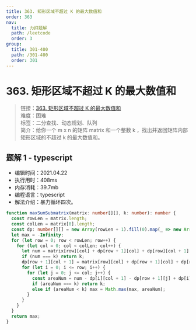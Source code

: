 ```yaml
---
title: 363. 矩形区域不超过 K 的最大数值和
order: 363
nav:
  title: 力扣题解
  path: /leetcode
  order: 3
group:
  title: 301-400
  path: /301-400
  order: 301
---
```


# 363. 矩形区域不超过 K 的最大数值和

> 链接：[363. 矩形区域不超过 K 的最大数值和](https://leetcode-cn.com/problems/max-sum-of-rectangle-no-larger-than-k/)  
> 难度：困难  
> 标签：二分查找、动态规划、队列  
> 简介：给你一个 m x n 的矩阵 matrix 和一个整数 k ，找出并返回矩阵内部矩形区域的不超过 k 的最大数值和。

## 题解 1 - typescript

- 编辑时间：2021.04.22
- 执行用时：408ms
- 内存消耗：39.7mb
- 编程语言：typescript
- 解法介绍：暴力循环四次。

```typescript
function maxSumSubmatrix(matrix: number[][], k: number): number {
  const rowLen = matrix.length;
  const colLen = matrix[0].length;
  const dp: number[][] = new Array(rowLen + 1).fill(0).map(_ => new Array(colLen + 1).fill(0));
  let max = -Infinity;
  for (let row = 0; row < rowLen; row++) {
    for (let col = 0; col < colLen; col++) {
      let num = matrix[row][col] + dp[row + 1][col] + dp[row][col + 1] - dp[row][col];
      if (num === k) return k;
      dp[row + 1][col + 1] = matrix[row][col] + dp[row + 1][col] + dp[row][col + 1] - dp[row][col];
      for (let i = 0; i <= row; i++) {
        for (let j = 0; j <= col; j++) {
          const areaNum = num - dp[i][col + 1] - dp[row + 1][j] + dp[i][j];
          if (areaNum === k) return k;
          else if (areaNum < k) max = Math.max(max, areaNum);
        }
      }
    }
  }
  return max;
}
```
